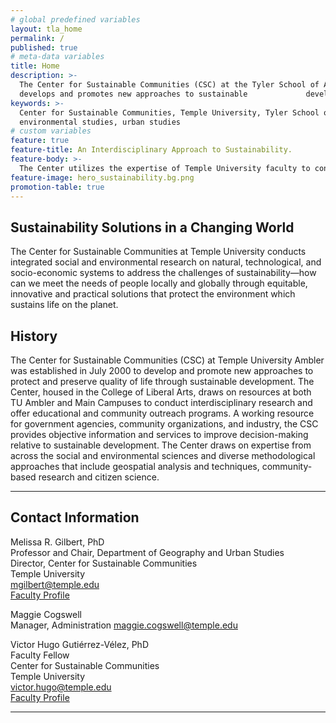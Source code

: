 ```yaml
---
# global predefined variables
layout: tla_home
permalink: /
published: true
# meta-data variables
title: Home
description: >-
  The Center for Sustainable Communities (CSC) at the Tyler School of Art
  develops and promotes new approaches to sustainable             development.
keywords: >-
  Center for Sustainable Communities, Temple University, Tyler School of Art,
  environmental studies, urban studies
# custom variables
feature: true
feature-title: An Interdisciplinary Approach to Sustainability.
feature-body: >-
  The Center utilizes the expertise of Temple University faculty to conduct solutions-oriented interdisciplinary research that promotes   human well-being and the integrity of the environment that supports us.
feature-image: hero_sustainability.bg.png
promotion-table: true
---
```

## Sustainability Solutions in a Changing World
The Center for Sustainable Communities at Temple University conducts integrated social and environmental research on natural, technological, and socio-economic systems to address the challenges of sustainability—how can we meet the needs of people locally and globally through equitable, innovative and practical solutions that protect the environment which sustains life on the planet.

## History
The Center for Sustainable Communities (CSC) at Temple University Ambler was established in July 2000 to develop and promote new approaches to protect and preserve quality of life through sustainable development. The Center, housed in the College of Liberal Arts, draws on resources at both TU Ambler and Main Campuses to conduct interdisciplinary research and offer educational and community outreach programs. A working resource for government agencies, community organizations, and industry, the CSC provides objective information and services to improve decision-making relative to sustainable development. The Center draws on expertise from across the social and environmental sciences and diverse methodological approaches that include geospatial analysis and techniques, community-based research and citizen science.

___

## Contact Information
Melissa R. Gilbert, PhD  
Professor and Chair, Department of Geography and Urban Studies  
Director, Center for Sustainable Communities  
Temple University  
[mgilbert@temple.edu](mailto:mgilbert@temple.edu)  
[Faculty Profile](https://liberalarts.temple.edu/academics/faculty/r-gilbert-melissa)  

Maggie Cogswell  
Manager, Administration
[maggie.cogswell@temple.edu](mailto:maggie.cogswell@temple.edu)  

Victor Hugo Gutiérrez-Vélez, PhD   
Faculty Fellow  
Center for Sustainable Communities  
Temple University  
[victor.hugo@temple.edu](mailto:victor.hugo@temple.edu)  
[Faculty Profile](https://liberalarts.temple.edu/academics/faculty/gutierrez-velez-victor-hugo)   

___
